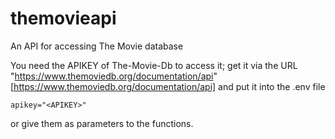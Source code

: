 # themovieapi
An API for accessing The Movie database

You need the APIKEY of The-Movie-Db to access it; get it via the URL "https://www.themoviedb.org/documentation/api" [https://www.themoviedb.org/documentation/api] and put it into the .env file 
```
apikey="<APIKEY>"
```
or give them as parameters to the functions. 
